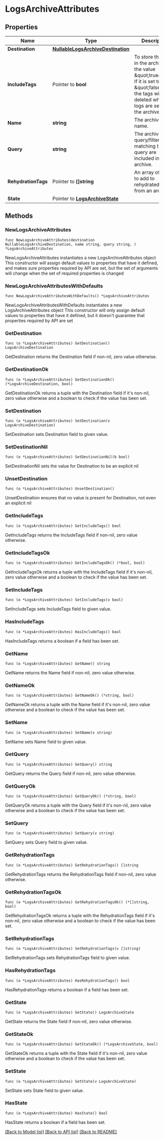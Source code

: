 # LogsArchiveAttributes

## Properties

Name | Type | Description | Notes
---- | ---- | ----------- | ------
**Destination** | [**NullableLogsArchiveDestination**](LogsArchiveDestination.md) |  | 
**IncludeTags** | Pointer to **bool** | To store the tags in the archive, set the value \&quot;true\&quot;. If it is set to \&quot;false\&quot;, the tags will be deleted when the logs are sent to the archive. | [optional] [default to false]
**Name** | **string** | The archive name. | 
**Query** | **string** | The archive query/filter. Logs matching this query are included in the archive. | 
**RehydrationTags** | Pointer to **[]string** | An array of tags to add to rehydrated logs from an archive. | [optional] 
**State** | Pointer to [**LogsArchiveState**](LogsArchiveState.md) |  | [optional] 

## Methods

### NewLogsArchiveAttributes

`func NewLogsArchiveAttributes(destination NullableLogsArchiveDestination, name string, query string, ) *LogsArchiveAttributes`

NewLogsArchiveAttributes instantiates a new LogsArchiveAttributes object
This constructor will assign default values to properties that have it defined,
and makes sure properties required by API are set, but the set of arguments
will change when the set of required properties is changed

### NewLogsArchiveAttributesWithDefaults

`func NewLogsArchiveAttributesWithDefaults() *LogsArchiveAttributes`

NewLogsArchiveAttributesWithDefaults instantiates a new LogsArchiveAttributes object
This constructor will only assign default values to properties that have it defined,
but it doesn't guarantee that properties required by API are set

### GetDestination

`func (o *LogsArchiveAttributes) GetDestination() LogsArchiveDestination`

GetDestination returns the Destination field if non-nil, zero value otherwise.

### GetDestinationOk

`func (o *LogsArchiveAttributes) GetDestinationOk() (*LogsArchiveDestination, bool)`

GetDestinationOk returns a tuple with the Destination field if it's non-nil, zero value otherwise
and a boolean to check if the value has been set.

### SetDestination

`func (o *LogsArchiveAttributes) SetDestination(v LogsArchiveDestination)`

SetDestination sets Destination field to given value.


### SetDestinationNil

`func (o *LogsArchiveAttributes) SetDestinationNil(b bool)`

 SetDestinationNil sets the value for Destination to be an explicit nil

### UnsetDestination
`func (o *LogsArchiveAttributes) UnsetDestination()`

UnsetDestination ensures that no value is present for Destination, not even an explicit nil
### GetIncludeTags

`func (o *LogsArchiveAttributes) GetIncludeTags() bool`

GetIncludeTags returns the IncludeTags field if non-nil, zero value otherwise.

### GetIncludeTagsOk

`func (o *LogsArchiveAttributes) GetIncludeTagsOk() (*bool, bool)`

GetIncludeTagsOk returns a tuple with the IncludeTags field if it's non-nil, zero value otherwise
and a boolean to check if the value has been set.

### SetIncludeTags

`func (o *LogsArchiveAttributes) SetIncludeTags(v bool)`

SetIncludeTags sets IncludeTags field to given value.

### HasIncludeTags

`func (o *LogsArchiveAttributes) HasIncludeTags() bool`

HasIncludeTags returns a boolean if a field has been set.

### GetName

`func (o *LogsArchiveAttributes) GetName() string`

GetName returns the Name field if non-nil, zero value otherwise.

### GetNameOk

`func (o *LogsArchiveAttributes) GetNameOk() (*string, bool)`

GetNameOk returns a tuple with the Name field if it's non-nil, zero value otherwise
and a boolean to check if the value has been set.

### SetName

`func (o *LogsArchiveAttributes) SetName(v string)`

SetName sets Name field to given value.


### GetQuery

`func (o *LogsArchiveAttributes) GetQuery() string`

GetQuery returns the Query field if non-nil, zero value otherwise.

### GetQueryOk

`func (o *LogsArchiveAttributes) GetQueryOk() (*string, bool)`

GetQueryOk returns a tuple with the Query field if it's non-nil, zero value otherwise
and a boolean to check if the value has been set.

### SetQuery

`func (o *LogsArchiveAttributes) SetQuery(v string)`

SetQuery sets Query field to given value.


### GetRehydrationTags

`func (o *LogsArchiveAttributes) GetRehydrationTags() []string`

GetRehydrationTags returns the RehydrationTags field if non-nil, zero value otherwise.

### GetRehydrationTagsOk

`func (o *LogsArchiveAttributes) GetRehydrationTagsOk() (*[]string, bool)`

GetRehydrationTagsOk returns a tuple with the RehydrationTags field if it's non-nil, zero value otherwise
and a boolean to check if the value has been set.

### SetRehydrationTags

`func (o *LogsArchiveAttributes) SetRehydrationTags(v []string)`

SetRehydrationTags sets RehydrationTags field to given value.

### HasRehydrationTags

`func (o *LogsArchiveAttributes) HasRehydrationTags() bool`

HasRehydrationTags returns a boolean if a field has been set.

### GetState

`func (o *LogsArchiveAttributes) GetState() LogsArchiveState`

GetState returns the State field if non-nil, zero value otherwise.

### GetStateOk

`func (o *LogsArchiveAttributes) GetStateOk() (*LogsArchiveState, bool)`

GetStateOk returns a tuple with the State field if it's non-nil, zero value otherwise
and a boolean to check if the value has been set.

### SetState

`func (o *LogsArchiveAttributes) SetState(v LogsArchiveState)`

SetState sets State field to given value.

### HasState

`func (o *LogsArchiveAttributes) HasState() bool`

HasState returns a boolean if a field has been set.


[[Back to Model list]](../README.md#documentation-for-models) [[Back to API list]](../README.md#documentation-for-api-endpoints) [[Back to README]](../README.md)


